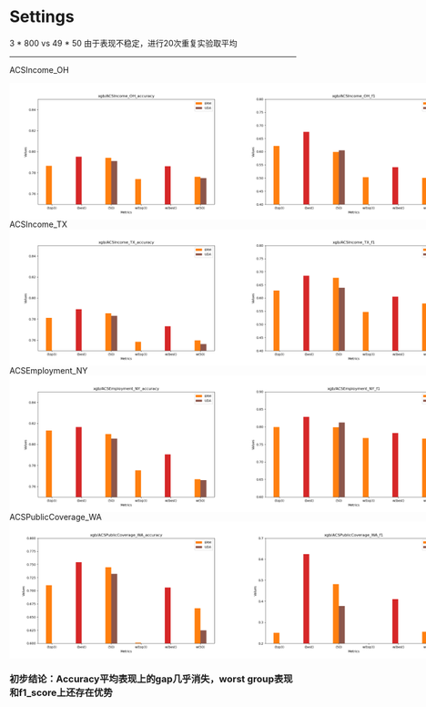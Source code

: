 # Settings

3 * 800 vs 49 * 50
由于表现不稳定，进行20次重复实验取平均

---
ACSIncome_OH
<div style="display: flex;">
<img src="xgb/ACSIncome_OH_accuracy.png" alt="" width="400">
<img src="xgb/ACSIncome_OH_f1.png" alt="" width="400">
</div>
ACSIncome_TX
<div style="display: flex;">
<img src="xgb/ACSIncome_TX_accuracy.png" alt="" width="400">
<img src="xgb/ACSIncome_TX_f1.png" alt="" width="400">
</div>
ACSEmployment_NY
<div style="display: flex;">
<img src="xgb/ACSEmployment_NY_accuracy.png" alt="" width="400">
<img src="xgb/ACSEmployment_NY_f1.png" alt="" width="400">
</div>
ACSPublicCoverage_WA
<div style="display: flex;">
<img src="xgb/ACSPublicCoverage_WA_accuracy.png" alt="" width="400">
<img src="xgb/ACSPublicCoverage_WA_f1.png" alt="" width="400">
</div>

### 初步结论：Accuracy平均表现上的gap几乎消失，worst group表现和f1_score上还存在优势